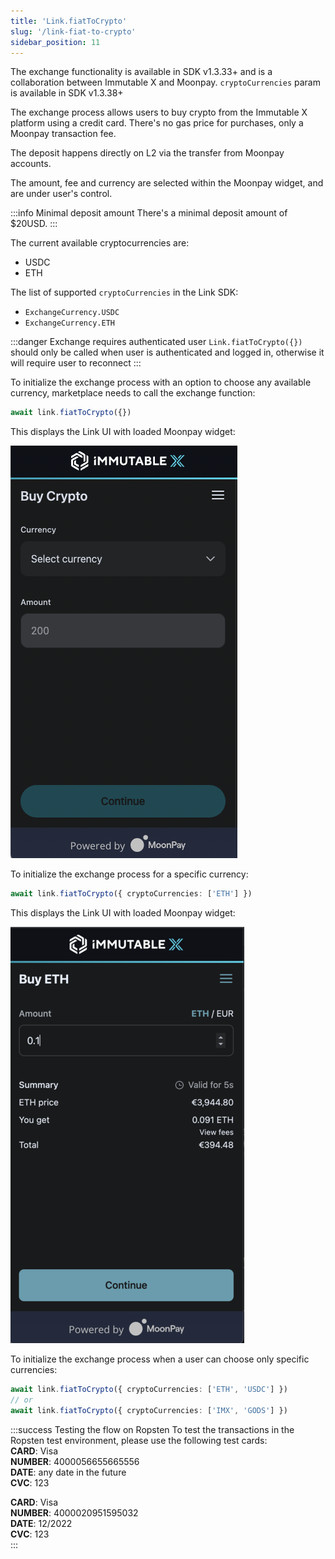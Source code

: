 ```yaml
---
title: 'Link.fiatToCrypto'
slug: '/link-fiat-to-crypto'
sidebar_position: 11
---
```


The exchange functionality is available in SDK v1.3.33+ and is a collaboration between Immutable X and Moonpay. `cryptoCurrencies` param is available in SDK v1.3.38+

The exchange process allows users to buy crypto from the Immutable X platform using a credit card. There's no gas price for purchases, only a Moonpay transaction fee.

The deposit happens directly on L2 via the transfer from Moonpay accounts.

The amount, fee and currency are selected within the Moonpay widget, and are under user's control.

:::info Minimal deposit amount
There's a minimal deposit amount of $20USD.
:::

The current available cryptocurrencies are:

- USDC
- ETH

The list of supported `cryptoCurrencies` in the Link SDK:

- `ExchangeCurrency.USDC`
- `ExchangeCurrency.ETH`

:::danger Exchange requires authenticated user
`Link.fiatToCrypto({})` should only be called when user is authenticated and logged in, otherwise it will require user to reconnect
:::

To initialize the exchange process with an option to choose any available currency, marketplace needs to call the exchange function:

```typescript
await link.fiatToCrypto({})
```

This displays the Link UI with loaded Moonpay widget:

![Exchange without parameters](../../../static/img/link-sdk-moonpay/exchange-without-params.png 'Exchange without parameters')

To initialize the exchange process for a specific currency:

```typescript
await link.fiatToCrypto({ cryptoCurrencies: ['ETH'] })
```

This displays the Link UI with loaded Moonpay widget:

![Exchange with specific currency](../../../static/img/link-sdk-moonpay/exchange-with-currency-chosen.png 'Exchange with specific currency')

To initialize the exchange process when a user can choose only specific currencies:

```typescript
await link.fiatToCrypto({ cryptoCurrencies: ['ETH', 'USDC'] })
// or
await link.fiatToCrypto({ cryptoCurrencies: ['IMX', 'GODS'] })
```

:::success Testing the flow on Ropsten
To test the transactions in the Ropsten test environment, please use the following test cards:  
**CARD**: Visa  
**NUMBER**: 4000056655665556  
**DATE**: any date in the future  
**CVC**: 123  


**CARD**: Visa  
**NUMBER**: 4000020951595032  
**DATE**: 12/2022  
**CVC**: 123  
:::